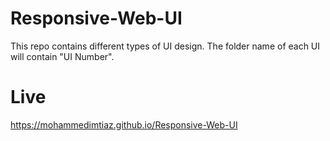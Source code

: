 # Responsive-Web-UI
This repo contains different types of UI design. The folder name of each UI will contain "UI Number".

# Live
https://mohammedimtiaz.github.io/Responsive-Web-UI